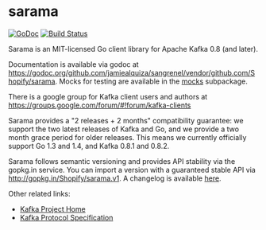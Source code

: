 sarama
======

[![GoDoc](https://godoc.org/github.com/jamiealquiza/sangrenel/vendor/github.com/Shopify/sarama?status.png)](https://godoc.org/github.com/jamiealquiza/sangrenel/vendor/github.com/Shopify/sarama)
[![Build Status](https://travis-ci.org/Shopify/sarama.svg?branch=master)](https://travis-ci.org/Shopify/sarama)

Sarama is an MIT-licensed Go client library for Apache Kafka 0.8 (and later).

Documentation is available via godoc at https://godoc.org/github.com/jamiealquiza/sangrenel/vendor/github.com/Shopify/sarama.
Mocks for testing are available in the [mocks](mocks) subpackage.

There is a google group for Kafka client users and authors at https://groups.google.com/forum/#!forum/kafka-clients

Sarama provides a "2 releases + 2 months" compatibility guarantee: we support the two latest releases of Kafka
and Go, and we provide a two month grace period for older releases. This means we currently officially
support Go 1.3 and 1.4, and Kafka 0.8.1 and 0.8.2.

Sarama follows semantic versioning and provides API stability via the gopkg.in
service. You can import a version with a guaranteed stable API via
http://gopkg.in/Shopify/sarama.v1. A changelog is available
[here](CHANGELOG.md).

Other related links:
* [Kafka Project Home](https://kafka.apache.org/)
* [Kafka Protocol Specification](https://cwiki.apache.org/confluence/display/KAFKA/A+Guide+To+The+Kafka+Protocol)
